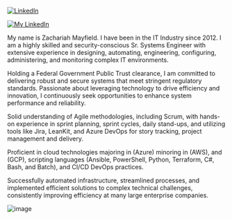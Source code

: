 <!-- This is a hidden comment in the README.md file -->
<!-- README.md file editor: https://readme.so/editor -->
<!-- HTML editor: https://www.w3schools.com/html/tryit.asp?filename=tryhtml_editor -->

[![LinkedIn](https://img.shields.io/badge/LinkedIn-blue?logo=linkedin&logoColor=white)](https://www.linkedin.com/in/zachariah-mayfield/)

[![My LinkedIn](https://github.com/user-attachments/assets/938ef5c9-22d9-4b06-bc19-0b73d19edc5b)](https://www.linkedin.com/in/zachariah-mayfield/)

My name is Zachariah Mayfield. I have been in the IT Industry since 2012. I am a highly skilled and security-conscious Sr. Systems Engineer with extensive experience in designing, automating, engineering, configuring, administering, and monitoring complex IT environments.

Holding a Federal Government Public Trust clearance, I am committed to delivering robust and secure systems that meet stringent regulatory standards. Passionate about leveraging technology to drive efficiency and innovation, I continuously seek opportunities to enhance system performance and reliability.

Solid understanding of Agile methodologies, including Scrum, with hands-on experience in sprint planning, sprint cycles, daily stand-ups, and utilizing tools like Jira, LeanKit, and Azure DevOps for story tracking, project management and delivery. 

Proficient in cloud technologies majoring in (Azure) minoring in (AWS), and (GCP), scripting languages (Ansible, PowerShell, Python, Terraform, C#, Bash, and Batch), and CI/CD DevOps practices.

Successfully automated infrastructure, streamlined processes, and implemented efficient solutions to complex technical challenges, consistently improving efficiency at many large enterprise companies.

![image](https://github.com/user-attachments/assets/7ad04aa0-d12f-41b8-92e2-8d0a94b14e05)
